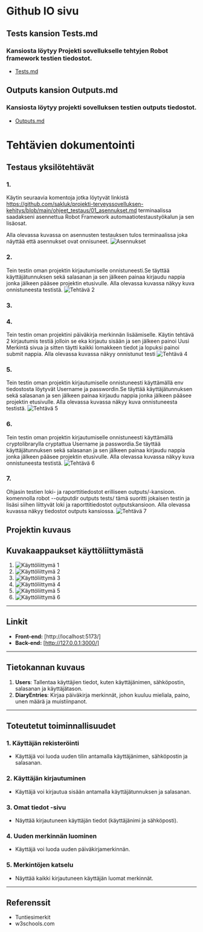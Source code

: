 # Github IO sivu 

## Tests kansion Tests.md

### Kansiosta löytyy Projekti sovellukselle tehtyjen Robot framework testien tiedostot.
- [Tests.md](/tests/front/tests.md)

## Outputs kansion Outputs.md

### Kansiosta löytyy projekti sovelluksen testien outputs tiedostot.
- [Outputs.md](/outputs/README.md)


# Tehtävien dokumentointi

## Testaus yksilötehtävät

### 1.
Käytin seuraavia komentoja jotka löytyvät linkistä https://github.com/sakluk/projekti-terveyssovelluksen-kehitys/blob/main/ohjeet_testaus/01_asennukset.md terminaalissa saadakseni asennettua Robot Framework automaatiotestaustyökalun ja sen lisäosat.

Alla olevassa kuvassa on asennusten testauksen tulos terminaalissa joka näyttää että asennukset ovat onnisuneet.
![Asennukset](src/img/asennukset.png)

### 2. 
Tein testin oman projektin kirjautumiselle onnistuneesti.Se täyttää käyttäjätunnuksen sekä salasanan ja sen jälkeen painaa kirjaudu nappia jonka jälkeen pääsee projektin etusivulle.  Alla olevassa kuvassa näkyy kuva onnistuneesta testistä. 
![Tehtävä 2](src/img/tehtava2testi.png)

### 3.

### 4.
Tein testin oman projektini päiväkirja merkinnän lisäämiselle. Käytin tehtävä 2 kirjautumis testiä jolloin se eka kirjautu sisään ja sen jälkeen painoi Uusi Merkintä sivua ja sitten täytti kaikki lomakkeen tiedot ja lopuksi painoi submit nappia. Alla olevassa kuvassa näkyy onnistunut testi
![Tehtävä 4](src/img/tehtava4testi.png)

### 5.
Tein testin oman projektin kirjautumiselle onnistuneesti käyttämällä env tiedostosta löytyvät Username ja passwordin.Se täyttää käyttäjätunnuksen sekä salasanan ja sen jälkeen painaa kirjaudu nappia jonka jälkeen pääsee projektin etusivulle.  Alla olevassa kuvassa näkyy kuva onnistuneesta testistä. 
![Tehtävä 5](src/img/tehtava5testi.png)

### 6.
Tein testin oman projektin kirjautumiselle onnistuneesti käyttämällä cryptolibrarylla cryptattua Username ja passwordia.Se täyttää käyttäjätunnuksen sekä salasanan ja sen jälkeen painaa kirjaudu nappia jonka jälkeen pääsee projektin etusivulle.  Alla olevassa kuvassa näkyy kuva onnistuneesta testistä. 
![Tehtävä 6](src/img/tehtava6testi.png)

### 7. 
Ohjasin testien loki- ja raporttitiedostot erilliseen outputs/-kansioon. komennolla robot --outputdir outputs tests/ tämä suoritti jokaisen testin ja lisäsi siihen liittyvät loki ja raporttitiedostot outputskansioon.
Alla olevassa kuvassa näkyy tiedostot outputs kansiossa.
![Tehtävä 7](src/img/tehtava7testi.png)





## Projektin kuvaus

## Kuvakaappaukset käyttöliittymästä
1. ![Käyttöliittymä 1](src/img/kayttoliittyma1.png)
2. ![Käyttöliittymä 2](src/img/kayttoliittyma2.png)
3. ![Käyttöliittymä 3](src/img/kayttoliittyma3.png)
4. ![Käyttöliittymä 4](src/img/kayttoliittyma4.png)
5. ![Käyttöliittymä 5](src/img/kayttoliittyma5.png)
6. ![Käyttöliittymä 6](src/img/kayttoliittyma6.png)


---------------------------------

## Linkit
- **Front-end:** [http://localhost:5173/]  
- **Back-end:** [http://127.0.0.1:3000/]  

---------------------------------

## Tietokannan kuvaus
1. **Users**: Tallentaa käyttäjien tiedot, kuten käyttäjänimen, sähköpostin, salasanan ja käyttäjätason.
2. **DiaryEntries**: Kirjaa päiväkirja merkinnät, johon kuuluu mieliala, paino, unen määrä ja muistiinpanot.

---------------------------------

## Toteutetut toiminnallisuudet

### 1. Käyttäjän rekisteröinti
  - Käyttäjä voi luoda uuden tilin antamalla käyttäjänimen, sähköpostin ja salasanan.

### 2. Käyttäjän kirjautuminen
  - Käyttäjä voi kirjautua sisään antamalla käyttäjätunnuksen ja salasanan.

### 3. Omat tiedot -sivu  
  - Näyttää kirjautuneen käyttäjän tiedot (käyttäjänimi ja sähköposti).

### 4. Uuden merkinnän luominen
  - Käyttäjä voi luoda uuden päiväkirjamerkinnän.

### 5. Merkintöjen katselu
  - Näyttää kaikki kirjautuneen käyttäjän luomat merkinnät.


---------------------------------


## Referenssit
- Tuntiesimerkit
- w3schools.com  